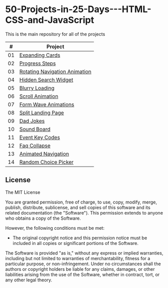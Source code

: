 # 50-Projects-in-25-Days---HTML-CSS-and-JavaScript

This is the main repository for all of the projects

|  #  | Project                                                                                                                     
| :-: | --------------------------------------------------------------------------------------------------------------------------- |
| 01  | [Expanding Cards](https://github.com/akhiltushar/50-Projects-in-25-Days---HTML-CSS-and-JavaScript/tree/master/Day01/ExpendingCards)                             |
| 02  | [Progress Steps](https://github.com/akhiltushar/50-Projects-in-25-Days---HTML-CSS-and-JavaScript/tree/master/Day01/ProgressSteps)                               |
| 03  | [Rotating Navigation Animation](https://github.com/akhiltushar/50-Projects-in-25-Days---HTML-CSS-and-JavaScript/tree/master/Day02/RotatingNavAnimation)         |
| 04  | [Hidden Search Widget](https://github.com/akhiltushar/50-Projects-in-25-Days---HTML-CSS-and-JavaScript/tree/master/Day02/HiddenSearchWidget)                    |
| 05  | [Blurry Loading](https://github.com/akhiltushar/50-Projects-in-25-Days---HTML-CSS-and-JavaScript/tree/master/Day03/lurryLoading)                                |
| 06  | [Scroll Animation](https://github.com/akhiltushar/50-Projects-in-25-Days---HTML-CSS-and-JavaScript/tree/master/Day03/ScrollAnimation)                           |
| 07  | [Form Wave Animations](https://github.com/akhiltushar/50-Projects-in-25-Days---HTML-CSS-and-JavaScript/tree/master/Day04/FormWaveAnimations)                    |                                                                                                                                                   |
| 08  | [Split Landing Page](https://github.com/akhiltushar/50-Projects-in-25-Days---HTML-CSS-and-JavaScript/tree/master/Day04/SplitLandingPage)                        |
| 09  | [Dad Jokes](https://github.com/akhiltushar/50-Projects-in-25-Days---HTML-CSS-and-JavaScript/tree/master/Day05/DadJokes)                                         |
| 10  | [Sound Board](https://github.com/akhiltushar/50-Projects-in-25-Days---HTML-CSS-and-JavaScript/tree/master/Day05/SoundBoard)                                     |
| 11  | [Event Key Codes](https://github.com/akhiltushar/50-Projects-in-25-Days---HTML-CSS-and-JavaScript/tree/master/Day06/EventKeyCodes)                              |
| 12  | [Faq Collapse](https://github.com/akhiltushar/50-Projects-in-25-Days---HTML-CSS-and-JavaScript/tree/master/Day06/FaqCollapse)                                   |
| 13  | [Animated Navigation](https://github.com/akhiltushar/50-Projects-in-25-Days---HTML-CSS-and-JavaScript/tree/master/Day07/AnimatedNavigation)                     |
| 14  | [Random Choice Picker](https://github.com/akhiltushar/50-Projects-in-25-Days---HTML-CSS-and-JavaScript/tree/master/Day07/RandomChoicepPicker)                   |                                                                                                                               |


## License

The MIT License

You are granted permission, free of charge, to use, copy, modify, merge, publish, distribute, sublicense, and sell copies of this software and its related documentation (the "Software"). This permission extends to anyone who obtains a copy of the Software.  

However, the following conditions must be met:  
- The original copyright notice and this permission notice must be included in all copies or significant portions of the Software.  

The Software is provided "as is," without any express or implied warranties, including but not limited to warranties of merchantability, fitness for a particular purpose, or non-infringement. Under no circumstances shall the authors or copyright holders be liable for any claims, damages, or other liabilities arising from the use of the Software, whether in contract, tort, or any other legal theory.
